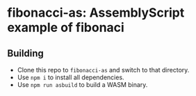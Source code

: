 # fibonacci-as: AssemblyScript example of fibonaci 

## Building

- Clone this repo to `fibonacci-as` and switch to that directory.
- Use `npm i` to install all dependencies.
- Use `npm run asbuild` to build a WASM binary.
